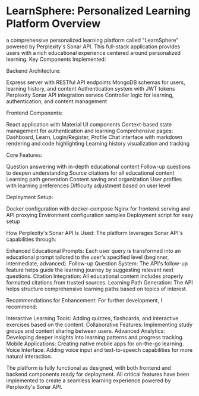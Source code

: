 # LearnSphere: Personalized Learning Platform Overview

a comprehensive personalized learning platform called "LearnSphere" powered by Perplexity's Sonar API. This full-stack application provides users with a rich educational experience centered around personalized learning.
Key Components Implemented:

Backend Architecture:

Express server with RESTful API endpoints
MongoDB schemas for users, learning history, and content
Authentication system with JWT tokens
Perplexity Sonar API integration service
Controller logic for learning, authentication, and content management


Frontend Components:

React application with Material UI components
Context-based state management for authentication and learning
Comprehensive pages: Dashboard, Learn, Login/Register, Profile
Chat interface with markdown rendering and code highlighting
Learning history visualization and tracking


Core Features:

Question answering with in-depth educational content
Follow-up questions to deepen understanding
Source citations for all educational content
Learning path generation
Content saving and organization
User profiles with learning preferences
Difficulty adjustment based on user level


Deployment Setup:

Docker configuration with docker-compose
Nginx for frontend serving and API proxying
Environment configuration samples
Deployment script for easy setup



How Perplexity's Sonar API Is Used:
The platform leverages Sonar API's capabilities through:

Enhanced Educational Prompts: Each user query is transformed into an educational prompt tailored to the user's specified level (beginner, intermediate, advanced).
Follow-up Question System: The API's follow-up feature helps guide the learning journey by suggesting relevant next questions.
Citation Integration: All educational content includes properly formatted citations from trusted sources.
Learning Path Generation: The API helps structure comprehensive learning paths based on topics of interest.

Recommendations for Enhancement:
For further development, I recommend:

Interactive Learning Tools: Adding quizzes, flashcards, and interactive exercises based on the content.
Collaborative Features: Implementing study groups and content sharing between users.
Advanced Analytics: Developing deeper insights into learning patterns and progress tracking.
Mobile Applications: Creating native mobile apps for on-the-go learning.
Voice Interface: Adding voice input and text-to-speech capabilities for more natural interaction.

The platform is fully functional as designed, with both frontend and backend components ready for deployment. All critical features have been implemented to create a seamless learning experience powered by Perplexity's Sonar API.